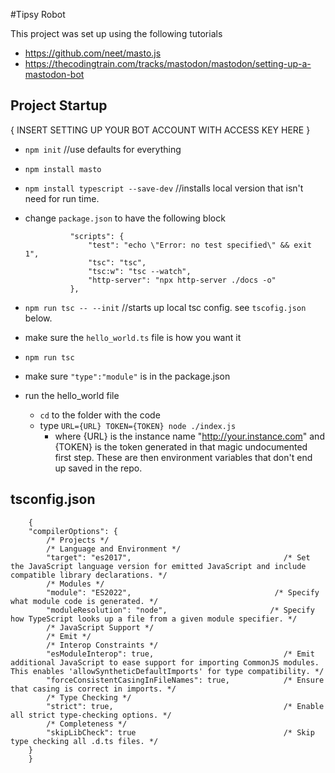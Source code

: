 #Tipsy Robot

This project was set up using the following tutorials

- https://github.com/neet/masto.js
- https://thecodingtrain.com/tracks/mastodon/mastodon/setting-up-a-mastodon-bot

## Project Startup

{ INSERT SETTING UP YOUR BOT ACCOUNT WITH ACCESS KEY HERE }

* `npm init`   //use defaults for everything 
* `npm install masto`
* `npm install typescript --save-dev`  //installs local version that isn't need for run time. 
* change `package.json` to have the following block

                "scripts": {
                    "test": "echo \"Error: no test specified\" && exit 1",
                    "tsc": "tsc",
                    "tsc:w": "tsc --watch",
                    "http-server": "npx http-server ./docs -o"
                },

* `npm run tsc -- --init`  //starts up local tsc config. see `tscofig.json` below.
* make sure the `hello_world.ts` file is how you want it 
* `npm run tsc`
* make sure  `"type":"module"` is in the package.json
* run the hello_world file 
    * `cd` to the folder with the code
    * type `URL={URL} TOKEN={TOKEN} node ./index.js` 
        * where {URL} is the instance name "http://your.instance.com" and {TOKEN} is the token generated in that magic undocumented first step. These are then environment variables that don't end up saved in the repo.
    


## tsconfig.json

        {
        "compilerOptions": {
            /* Projects */
            /* Language and Environment */
            "target": "es2017",                                  /* Set the JavaScript language version for emitted JavaScript and include compatible library declarations. */
            /* Modules */
            "module": "ES2022",                                /* Specify what module code is generated. */
            "moduleResolution": "node",                       /* Specify how TypeScript looks up a file from a given module specifier. */
            /* JavaScript Support */
            /* Emit */
            /* Interop Constraints */
            "esModuleInterop": true,                             /* Emit additional JavaScript to ease support for importing CommonJS modules. This enables 'allowSyntheticDefaultImports' for type compatibility. */
            "forceConsistentCasingInFileNames": true,            /* Ensure that casing is correct in imports. */
            /* Type Checking */
            "strict": true,                                      /* Enable all strict type-checking options. */
            /* Completeness */
            "skipLibCheck": true                                 /* Skip type checking all .d.ts files. */
        }
        }
